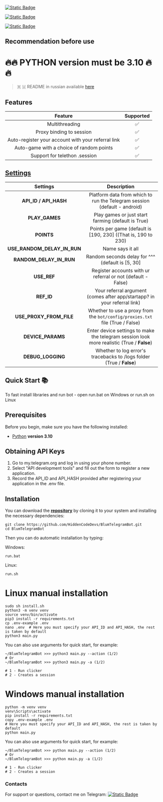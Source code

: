[![Static Badge](https://img.shields.io/badge/Telegram-Channel-Link?style=for-the-badge&logo=Telegram&logoColor=white&logoSize=auto&color=blue)](https://t.me/hidden_coding)

[![Static Badge](https://img.shields.io/badge/Telegram-Chat-yes?style=for-the-badge&logo=Telegram&logoColor=white&logoSize=auto&color=blue)](https://t.me/hidden_codding_chat)

[![Static Badge](https://img.shields.io/badge/Telegram-Bot%20Link-Link?style=for-the-badge&logo=Telegram&logoColor=white&logoSize=auto&color=blue)](https://t.me/BlumCryptoBot/app?startapp=ref_QwD3tLsY8f)

## Recommendation before use

# 🔥🔥 PYTHON version must be 3.10 🔥🔥

> 🇷 🇺 README in russian available [here](README-RU.md)

## Features  
|                      Feature                       | Supported |
|:--------------------------------------------------:|:---------:|
|                   Multithreading                   |     ✅     |
|              Proxy binding to session              |     ✅     |
| Auto-register your account with your referral link |     ✅     |
|      Auto-game with a choice of random points      |     ✅     |
|           Support for telethon .session            |     ✅     |


## [Settings](https://github.com/HiddenCodeDevs/BlumTelegramBot/blob/main/.env-example/)
|        Settings         |                                        Description                                         |
|:-----------------------:|:------------------------------------------------------------------------------------------:|
|  **API_ID / API_HASH**  |          Platform data from which to run the Telegram session (default - android)          |
|     **PLAY_GAMES**      |                     Play games or just start farming (default is True)                     |
|       **POINTS**        |               Points per game (default is [190, 230] ((That is, 190 to 230)                |
| **USE_RANDOM_DELAY_IN_RUN** |                                  Name says it all                                   |
|   **RANDOM_DELAY_IN_RUN**   |                      Random seconds delay for ^^^ (default is [5, 30]                      |
|       **USE_REF**       |                Register accounts with ur referral or not (default - False)                 |
|       **REF_ID**        |          Your referral argument (comes after app/startapp? in your referral link)          |
| **USE_PROXY_FROM_FILE** |        Whether to use a proxy from the `bot/config/proxies.txt` file (True / False)        |
|    **DEVICE_PARAMS**    | Enter device settings to make the telegram session look more realistic  (True / **False**) |
|    **DEBUG_LOGGING**    |            Whether to log error's tracebacks to /logs folder (True / **False**)            |

## Quick Start 📚

To fast install libraries and run bot - open run.bat on Windows or run.sh on Linux

## Prerequisites
Before you begin, make sure you have the following installed:
- [Python](https://www.python.org/downloads/) **version 3.10**

## Obtaining API Keys
1. Go to my.telegram.org and log in using your phone number.
2. Select "API development tools" and fill out the form to register a new application.
3. Record the API_ID and API_HASH provided after registering your application in the .env file.

## Installation
You can download the [**repository**](https://github.com/HiddenCodeDevs/BlumTelegramBot) by cloning it to your system and installing the necessary dependencies:
```shell
git clone https://github.com/HiddenCodeDevs/BlumTelegramBot.git
cd BlumTelegramBot
```

Then you can do automatic installation by typing:

Windows:
```shell
run.bat
```

Linux:
```shell
run.sh
```

# Linux manual installation
```shell
sudo sh install.sh
python3 -m venv venv
source venv/bin/activate
pip3 install -r requirements.txt
cp .env-example .env
nano .env  # Here you must specify your API_ID and API_HASH, the rest is taken by default
python3 main.py
```

You can also use arguments for quick start, for example:
```shell
~/BlumTelegramBot >>> python3 main.py --action (1/2)
# Or
~/BlumTelegramBot >>> python3 main.py -a (1/2)

# 1 - Run clicker
# 2 - Creates a session
```

# Windows manual installation
```shell
python -m venv venv
venv\Scripts\activate
pip install -r requirements.txt
copy .env-example .env
# Here you must specify your API_ID and API_HASH, the rest is taken by default
python main.py
```

You can also use arguments for quick start, for example:
```shell
~/BlumTelegramBot >>> python main.py --action (1/2)
# Or
~/BlumTelegramBot >>> python main.py -a (1/2)

# 1 - Run clicker
# 2 - Creates a session
```




### Contacts

For support or questions, contact me on Telegram: 
[![Static Badge](https://img.shields.io/badge/telegram-bot_author-link?style=for-the-badge&logo=telegram&logoColor=white&logoSize=auto&color=blue)](https://t.me/unknxwnplxya)
